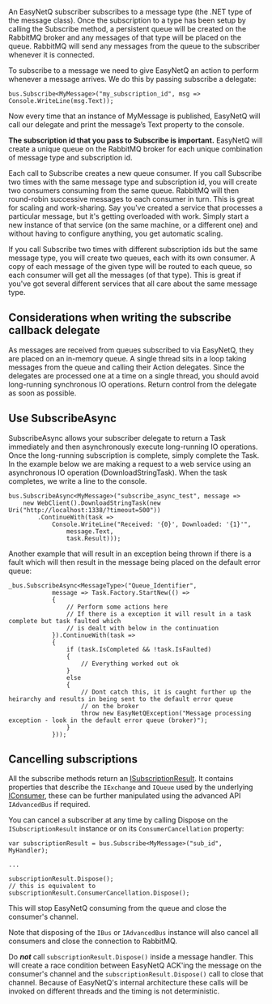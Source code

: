 An EasyNetQ subscriber subscribes to a message type (the .NET type of the message class). Once the subscription to a type has been setup by calling the Subscribe method, a persistent queue will be created on the RabbitMQ broker and any messages of that type will be placed on the queue. RabbitMQ will send any messages from the queue to the subscriber whenever it is connected.

To subscribe to a message we need to give EasyNetQ an action to perform whenever a message arrives. We do this by passing subscribe a delegate:

    bus.Subscribe<MyMessage>("my_subscription_id", msg => Console.WriteLine(msg.Text));

Now every time that an instance of MyMessage is published, EasyNetQ will call our delegate and print the message’s Text property to the console.

**The subscription id that you pass to Subscribe is important.** EasyNetQ will create a unique queue on the RabbitMQ broker for each unique combination of message type and subscription id.

Each call to Subscribe creates a new queue consumer. If you call Subscribe two times with the same message type and subscription id, you will create two consumers consuming from the same queue. RabbitMQ will then round-robin successive messages to each consumer in turn. This is great for scaling and work-sharing. Say you've created a service that processes a particular message, but it's getting overloaded with work. Simply start a new instance of that service (on the same machine, or a different one) and without having to configure anything, you get automatic scaling.

If you call Subscribe two times with different subscription ids but the same message type, you will create two queues, each with its own consumer. A copy of each message of the given type will be routed to each queue, so each consumer will get all the messages (of that type). This is great if you've got several different services that all care about the same message type.

## Considerations when writing the subscribe callback delegate

As messages are received from queues subscribed to via EasyNetQ, they are placed on an in-memory queue. A single thread sits in a loop taking messages from the queue and calling their Action<TMessage> delegates. Since the delegates are processed one at a time on a single thread, you should avoid long-running synchronous IO operations. Return control from the delegate as soon as possible.

## Use SubscribeAsync

SubscribeAsync allows your subscriber delegate to return a Task immediately and then asynchronously execute long-running IO operations. Once the long-running subscription is complete, simply complete the Task. In the example below we are making a request to a web service using an asynchronous IO operation (DownloadStringTask). When the task completes, we write a line to the console.

    bus.SubscribeAsync<MyMessage>("subscribe_async_test", message => 
        new WebClient().DownloadStringTask(new Uri("http://localhost:1338/?timeout=500"))
            .ContinueWith(task => 
                Console.WriteLine("Received: '{0}', Downloaded: '{1}'", 
                    message.Text, 
                    task.Result)));

Another example that will result in an exception being thrown if there is a fault which will then result in the message being placed on the default error queue:

    _bus.SubscribeAsync<MessageType>("Queue_Identifier",
                message => Task.Factory.StartNew(() =>
                {
                    // Perform some actions here
                    // If there is a exception it will result in a task complete but task faulted which
                    // is dealt with below in the continuation
                }).ContinueWith(task =>
                {
                    if (task.IsCompleted && !task.IsFaulted)
                    {
                        // Everything worked out ok
                    }
                    else
                    {                        
                        // Dont catch this, it is caught further up the heirarchy and results in being sent to the default error queue
                        // on the broker
                        throw new EasyNetQException("Message processing exception - look in the default error queue (broker)");
                    }
                }));

## Cancelling subscriptions

All the subscribe methods return an [ISubscriptionResult](https://github.com/EasyNetQ/EasyNetQ/blob/master/Source/EasyNetQ/ISubscriptionResult.cs). It contains properties that describe the `IExchange` and `IQueue` used by the underlying [IConsumer](https://github.com/EasyNetQ/EasyNetQ/blob/master/Source/EasyNetQ/Consumer/IConsumer.cs), these can be further manipulated using the advanced API `IAdvancedBus` if required.

You can cancel a subscriber at any time by calling Dispose on the `ISubscriptionResult` instance or on its `ConsumerCancellation` property:

    var subscriptionResult = bus.Subscribe<MyMessage>("sub_id", MyHandler);

    ...

    subscriptionResult.Dispose();
    // this is equivalent to subscriptionResult.ConsumerCancellation.Dispose();

This will stop EasyNetQ consuming from the queue and close the consumer's channel.

Note that disposing of the `IBus` or `IAdvancedBus` instance will also cancel all consumers and close the connection to RabbitMQ.

Do _**not**_ call `subscriptionResult.Dispose()` inside a message handler. This will create a race condition between EasyNetQ ACK'ing the message on the consumer's channel and the `subscriptionResult.Dispose()` call to close that channel. Because of EasyNetQ's internal architecture these calls will be invoked on different threads and the timing is not deterministic.